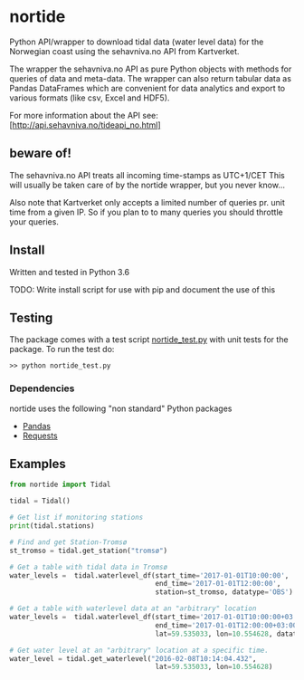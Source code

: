 # nortide
Python API/wrapper to download tidal data (water level data) for the Norwegian
coast using the sehavniva.no API from Kartverket.

The wrapper the sehavniva.no API as pure Python objects
with methods for queries of data and meta-data.
The wrapper can also return tabular data as Pandas DataFrames
which are convenient for data analytics and export to
various formats (like csv, Excel and HDF5).

For more information about the API see: [http://api.sehavniva.no/tideapi_no.html]


## beware of!
The sehavniva.no API treats all incoming time-stamps as UTC+1/CET
This will usually be taken care of by the nortide wrapper, but you
never know...

Also note that Kartverket only accepts a limited number of queries
pr. unit time from a given IP. So if you plan to to many queries
you should throttle your queries.


## Install
Written and tested in Python 3.6

TODO: Write install script for use with pip and document the use of this


## Testing
The package comes with a test script [nortide_test.py](./nortide_test.py)
with unit tests for the package.
To run the test do:
```
>> python nortide_test.py
```


### Dependencies
nortide uses the following "non standard" Python packages
* [Pandas](http://pandas.pydata.org)
* [Requests](http://docs.python-requests.org/en/master/)


## Examples
```python
from nortide import Tidal

tidal = Tidal()

# Get list if monitoring stations
print(tidal.stations)

# Find and get Station-Tromsø
st_tromso = tidal.get_station("tromsø")

# Get a table with tidal data in Tromsø
water_levels =  tidal.waterlevel_df(start_time='2017-01-01T10:00:00',
                                    end_time='2017-01-01T12:00:00',
                                    station=st_tromso, datatype='OBS')

# Get a table with waterlevel data at an "arbitrary" location
water_levels =  tidal.waterlevel_df(start_time='2017-01-01T10:00:00+03:00',
                                    end_time='2017-01-01T12:00:00+03:00',
                                    lat=59.535033, lon=10.554628, datatype='PRE')

# Get water level at an "arbitrary" location at a specific time.
water_level = tidal.get_waterlevel("2016-02-08T10:14:04.432",
                                    lat=59.535033, lon=10.554628)
```
